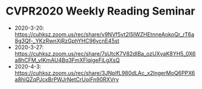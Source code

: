 # CVPR2020 Weekly Reading Seminar


* 2020-3-20: https://cuhksz.zoom.us/rec/share/v9NVf5vt2l5IWZHEtnneAokoQr_rT6a8g3Qf-_YKzRwnXjRzGphYHC96ycnE45st
* 2020-3-27:  https://cuhksz.zoom.us/rec/share/7sUtcK7V82dIBa_ozUXyaK8YH5_0X6a8hCFM_vIKmAU4Bq3FmXFlqigeFiLgXsQ
* 2020-4-3:  https://cuhksz.zoom.us/rec/share/3JNpIfL980dLAc_x2lngerMoQ6PPX6a8hiQZqPJcxBrPWJrNetCrUoiFn90RXVry
